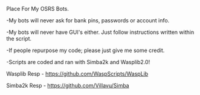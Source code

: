 Place For My OSRS Bots.

-My bots will never ask for bank pins, passwords or account info. 

-My bots will never have GUI's either. Just follow instructions written within the script.

-If people repurpose my code; please just give me some credit.



-Scripts are coded and ran with Simba2k and Wasplib2.0!

Wasplib Resp - https://github.com/WaspScripts/WaspLib

Simba2k Resp - https://github.com/Villavu/Simba
